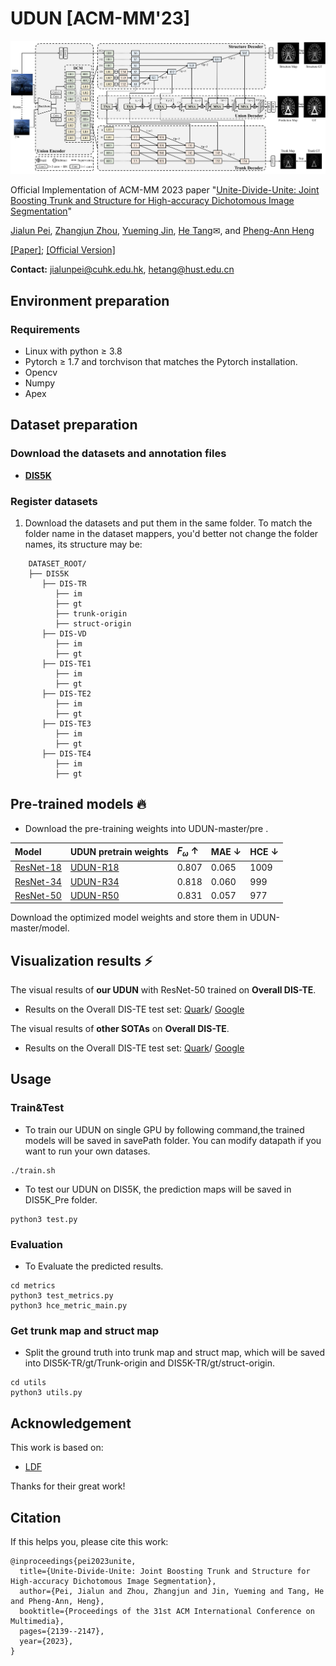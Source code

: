# UDUN [ACM-MM'23]

![UDUN](assets/Pipeline.png)

Official Implementation of ACM-MM 2023 paper "[Unite-Divide-Unite: Joint Boosting Trunk and Structure for High-accuracy Dichotomous Image Segmentation](https://dl.acm.org/doi/pdf/10.1145/3581783.3611811)"

[Jialun Pei](https://scholar.google.com/citations?user=1lPivLsAAAAJ&hl=en), [Zhangjun Zhou](https://scholar.google.com/citations?hl=zh-CN&user=lvx5k9cAAAAJ), [Yueming Jin](https://scholar.google.com/citations?user=s_kbB4oAAAAJ&hl=zh-CN&oi=ao), [He Tang](https://scholar.google.com/citations?hl=en&user=70XLFUsAAAAJ)✉, and [Pheng-Ann Heng](https://scholar.google.com/citations?user=OFdytjoAAAAJ&hl=zh-CN)

[[Paper]](https://arxiv.org/abs/2307.14052); [[Official Version]](https://dl.acm.org/doi/pdf/10.1145/3581783.3611811)

**Contact:** jialunpei@cuhk.edu.hk, hetang@hust.edu.cn

## Environment preparation

### Requirements
- Linux with python ≥ 3.8
- Pytorch ≥ 1.7 and torchvison that matches the Pytorch installation.
- Opencv
- Numpy
- Apex

## Dataset preparation

### Download the datasets and annotation files

- **[DIS5K](https://github.com/xuebinqin/DIS)**


### Register datasets

1. Download the datasets and put them in the same folder. To match the folder name in the dataset mappers, you'd better not change the folder names, its structure may be:

```
    DATASET_ROOT/
    ├── DIS5K
       ├── DIS-TR
          ├── im
          ├── gt
          ├── trunk-origin
          ├── struct-origin
       ├── DIS-VD
          ├── im
          ├── gt
       ├── DIS-TE1
          ├── im
          ├── gt
       ├── DIS-TE2
          ├── im
          ├── gt
       ├── DIS-TE3
          ├── im
          ├── gt
       ├── DIS-TE4
          ├── im
          ├── gt
```

## Pre-trained models :fire:
- Download the pre-training weights into UDUN-master/pre . 

| Model     | UDUN pretrain weights  | $F_\omega$  $\uparrow$ |  MAE $\downarrow$  |  HCE $\downarrow$  |
| :-------- |:---------------------------------------------------------|:---------|:--------|:--------|
| [ResNet-18](https://download.pytorch.org/models/resnet18-5c106cde.pth)       | [UDUN-R18](https://drive.google.com/file/d/1mgcjNAl73JhS9un5TFZDwavs13ZeHvIO/view?usp=sharing) | 0.807  | 0.065  |  1009  |
| [ResNet-34](https://download.pytorch.org/models/resnet34-333f7ec4.pth)      | [UDUN-R34](https://drive.google.com/file/d/1BYEuOsFJsUue57nFhJHvpI62T0iXlWlE/view?usp=sharing) | 0.818  | 0.060  |  999  |
| [ResNet-50](https://download.pytorch.org/models/resnet50-19c8e357.pth)    | [UDUN-R50](https://drive.google.com/file/d/1c_u6zw-6W9OBmefu0wiDL73IbkTitoJu/view?usp=sharing) | 0.831   | 0.057   |  977  |

Download the optimized model weights and store them in UDUN-master/model.

## Visualization results &#x26A1;

The visual results of **our UDUN** with ResNet-50 trained on **Overall DIS-TE**.
- Results on the Overall DIS-TE test set: [Quark](https://pan.quark.cn/s/72578b8ee41f)/
[Google](https://drive.google.com/drive/folders/1pa3CjTVC07sPRqwIDjUId5h9PrbKwErO?usp=sharing)

The visual results of  **other SOTAs** on **Overall DIS-TE**.
- Results on the Overall DIS-TE test set: [Quark](https://pan.quark.cn/s/d1198c6a357b)/
[Google](https://drive.google.com/file/d/1T96f92KVOIHtDD5gpX7ziVesWgn-7RYp/view?usp=drive_link)

## Usage

### Train&Test
- To train our UDUN on single GPU by following command,the trained models will be saved in savePath folder. You can modify datapath if you want to run your own datases.
```shell
./train.sh
```
- To test our UDUN on DIS5K, the prediction maps  will be saved in DIS5K_Pre folder.
```shell
python3 test.py 
```

### Evaluation
- To Evaluate the predicted results.
```shell
cd metrics
python3 test_metrics.py 
python3 hce_metric_main.py

```

### Get trunk map and struct map

- Split the ground truth into trunk map and struct map, which will be saved into DIS5K-TR/gt/Trunk-origin and DIS5K-TR/gt/struct-origin.

```shell
cd utils
python3 utils.py
```

## Acknowledgement

This work is based on:
- [LDF](https://github.com/weijun88/LDF)

Thanks for their great work!

## Citation

If this helps you, please cite this work:

```
@inproceedings{pei2023unite,
  title={Unite-Divide-Unite: Joint Boosting Trunk and Structure for High-accuracy Dichotomous Image Segmentation},
  author={Pei, Jialun and Zhou, Zhangjun and Jin, Yueming and Tang, He and Pheng-Ann, Heng},
  booktitle={Proceedings of the 31st ACM International Conference on Multimedia},
  pages={2139--2147},
  year={2023},
}
```

